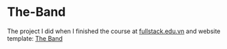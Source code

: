 # The-Band
The project I did when I finished the course at <a href="https://fullstack.edu.vn/">fullstack.edu.vn</a>
and website template: <a href="https://www.w3schools.com/w3css/tryw3css_templates_band.htm">The Band</a>